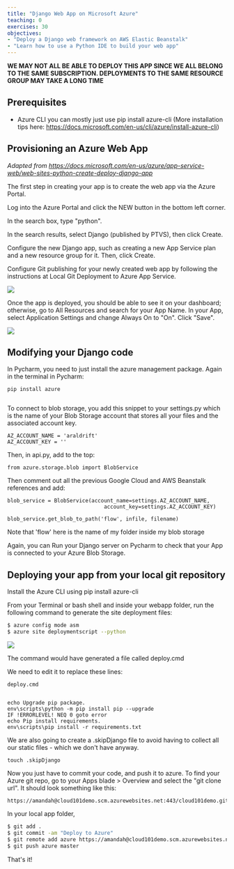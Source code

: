 ```yaml
---
title: "Django Web App on Microsoft Azure"
teaching: 0
exercises: 30
objectives:
- "Deploy a Django web framework on AWS Elastic Beanstalk"
- "Learn how to use a Python IDE to build your web app"
---
```


**WE MAY NOT ALL BE ABLE TO DEPLOY THIS APP SINCE WE ALL BELONG TO THE SAME SUBSCRIPTION. DEPLOYMENTS TO THE SAME RESOURCE GROUP MAY TAKE A LONG TIME**

## Prerequisites
- Azure CLI you can mostly just use pip install azure-cli (More installation tips here: https://docs.microsoft.com/en-us/cli/azure/install-azure-cli) 

## Provisioning an Azure Web App
*Adapted from https://docs.microsoft.com/en-us/azure/app-service-web/web-sites-python-create-deploy-django-app*

The first step in creating your app is to create the web app via the Azure Portal.

Log into the Azure Portal and click the NEW button in the bottom left corner.

In the search box, type "python".

In the search results, select Django (published by PTVS), then click Create.

Configure the new Django app, such as creating a new App Service plan and a new resource group for it. Then, click Create.

Configure Git publishing for your newly created web app by following the instructions at Local Git Deployment to Azure App Service.

![](/cloud101_webframework/fig/05-azurewebapps-0001.png)

Once the app is deployed, you should be able to see it on your dashboard; otherwise, go to All Resources and search for your App Name.  In your App, select Application Settings and change Always On to "On". Click "Save". 

![](/cloud101_webframework/fig/05-azurewebapps-0002.png)


## Modifying your Django code

In Pycharm, you need to just install the azure management package. Again in the terminal in Pycharm:

```
pip install azure
```

``` pip freeze > requirements.txt
```

To connect to blob storage, you add this snippet to your settings.py which is the name of your Blob Storage account that stores all your files and the associated account key. 

```
AZ_ACCOUNT_NAME = 'araldrift'
AZ_ACCOUNT_KEY = ''
```

Then, in api.py, add to the top: 

```
from azure.storage.blob import BlobService
```

Then comment out all the previous Google Cloud and AWS Beanstalk references and add:

```
blob_service = BlobService(account_name=settings.AZ_ACCOUNT_NAME,
                               account_key=settings.AZ_ACCOUNT_KEY)
                               
blob_service.get_blob_to_path('flow', infile, filename)
```

Note that 'flow' here is the name of my folder inside my blob storage

Again, you can Run your Django server on Pycharm to check that your App is connected to your Azure Blob Storage. 

## Deploying your app from your local git repository
Install the Azure CLI using pip install azure-cli

From your Terminal or bash shell and inside your webapp folder, run the following command to generate the site deployment files:

```bash
$ azure config mode asm
$ azure site deploymentscript --python
```
![](/cloud101_webframework/fig/05-azurewebapps-0004.png)

The command would have generated a file called deploy.cmd

We need to edit it to replace these lines:

```
deploy.cmd


echo Upgrade pip package.
env\scripts\python -m pip install pip --upgrade
IF !ERRORLEVEL! NEQ 0 goto error
echo Pip install requirements.
env\scripts\pip install -r requirements.txt
```

We are also going to create a .skipDjango file to avoid having to collect all our static files - which we don't have anyway. 

```
touch .skipDjango 
```

Now you just have to commit your code, and push it to azure. To find your Azure git repo, go to your Apps blade > Overview and select the "git clone url". It should look something like this:

```
https://amandah@cloud101demo.scm.azurewebsites.net:443/cloud101demo.git
```


In your local app folder, 

```bash
$ git add .
$ git commit -am "Deploy to Azure"
$ git remote add azure https://amandah@cloud101demo.scm.azurewebsites.net:443/cloud101demo.git
$ git push azure master
```

That's it!

